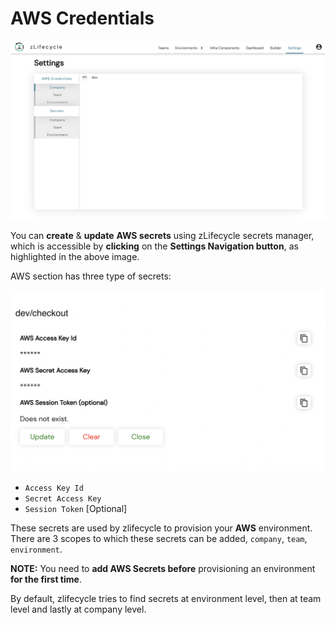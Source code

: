# AWS Credentials

![secrets](assets/images/secrets.png "Secrets")

You can **create** & **update** **AWS secrets** using zLifecycle secrets manager, which is accessible by **clicking** on the **Settings Navigation button**, as highlighted in the above image.

AWS section has three type of secrets:

![aws-secrets](assets/images/aws-secrets.png "aws-secrets")

* `Access Key Id`
* `Secret Access Key`
* `Session Token` [Optional]

These secrets are used by zlifecycle to provision your **AWS** environment. There are 3 scopes to which these secrets can be added, `company`, `team`, `environment`.

**NOTE:** You need to **add AWS Secrets before** provisioning an environment **for the first time**.

By default, zlifecycle tries to find secrets at environment level, then at team level and lastly at company level.

